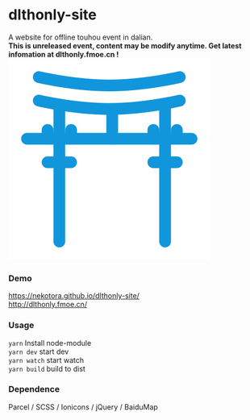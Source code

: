 # dlthonly-site  
  
A website for offline touhou event in dalian.  
**This is unreleased event, content may be modify anytime. Get latest infomation at dlthonly.fmoe.cn !**
![dlthonly](./src/source/img/coming.svg)
  
### Demo  
https://nekotora.github.io/dlthonly-site/  
http://dlthonly.fmoe.cn/  
  
### Usage
`yarn` Install node-module  
`yarn dev` start dev  
`yarn watch` start watch  
`yarn build` build to dist  
  
### Dependence  
Parcel / SCSS / Ionicons / jQuery / BaiduMap  
